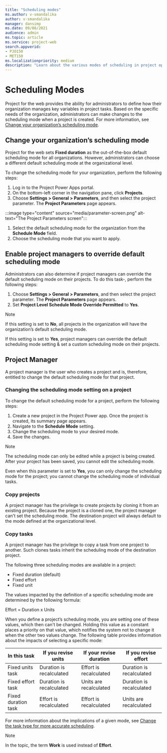 ```yaml
---
title: "Scheduling modes"
ms.author: v-smandalika
author: v-smandalika
manager: dansimp
ms.date: 09/08/2021
audience: admin
ms.topic: article
ms.service: project-web
search.appverid: 
- PJO150
- MET150 
ms.localizationpriority: medium
description: "Learn about the various modes of scheduling in project operations."
---
```


# Scheduling Modes

Project for the web provides the ability for administrators to define how their organization manages key variables in project tasks. Based on the specific needs of the organization, administrators can make changes to the scheduling mode when a project is created. For more information, see [Change your organization’s scheduling mode](#change-your-organizations-scheduling-mode).

## Change your organization’s scheduling mode

Project for the web sets **Fixed duration** as the out-of-the-box default scheduling mode for all organizations. However, administrators can choose a different default scheduling mode at the organizational level.

To change the scheduling mode for your organization, perform the following steps:

1. Log in to the Project Power Apps portal.
1. On the bottom-left corner in the navigation pane, click **Projects**.
1. Choose **Settings > General > Parameters**, and then select the project parameter. The **Project Parameters** page appears.

:::image type="content" source="media/parameter-screen.png" alt-text="The Project Parameters screen":::

1. Select the default scheduling mode for the organization from the **Schedule Mode** field.
1. Choose the scheduling mode that you want to apply.

## Enable project managers to override default scheduling mode

Administrators can also determine if project managers can override the default scheduling mode on their projects. To do this task-, perform the following steps:

1. Choose **Settings > General > Parameters**, and then select the project parameter. The **Project Parameters** page appears.
1. Set **Project Level Schedule Mode Override Permitted** to **Yes**.

> [!NOTE]
> If this setting is set to **No**, all projects in the organization will have the organization’s default scheduling mode.
> 
> If this setting is set to **Yes**, project managers can override the default scheduling mode setting & set a custom scheduling mode on their projects.

## Project Manager

A project manager is the user who creates a project and is, therefore, entitled to change the default scheduling mode for that project.

### Changing the scheduling mode setting on a project

To change the default scheduling mode for a project, perform the following steps:

1. Create a new project in the Project Power app. Once the project is created, its summary page appears.
1. Navigate to the **Schedule Mode** setting.
1. Change the scheduling mode to your desired mode.
1. Save the changes.

> [!NOTE]
> The scheduling mode can only be edited while a project is being created. After your project has been saved, you cannot edit the scheduling mode.
> 
> Even when this parameter is set to **Yes**, you can only change the scheduling mode for the project; you cannot change the scheduling mode of individual tasks.

### Copy projects

A project manager has the privilege to create projects by cloning it from an existing project.  Because the project is a cloned one, the project manager can't set the scheduling mode. The destination project will always default to the mode defined at the organizational level.

### Copy tasks

A project manager has the privilege to copy a task from one project to another. Such clones tasks inherit the scheduling mode of the destination project.

The following three scheduling modes are available in a project:

- Fixed duration (default)
- Fixed effort
- Fixed unit

The values impacted by the definition of a specific scheduling mode are determined by the following formula:

Effort = Duration x Units

When you define a project’s scheduling mode, you are setting one of these values, which then can't be changed. Holding this value as a constant places a priority on that value, which notifies the system not to change it when the other two values change. The following table provides information about the impacts of selecting a specific mode:


|In this task  |If you revise units  |If your revise duration  |If you revise effort  |
|---------|---------|---------|---------|
|Fixed units task     |    Duration is recalculated     |    Effort is recalculated     | Duration is recalculated        |
|Fixed effort task    |    Duration is recalculated     |  Units are recalculated       |    Duration is recalculated     |
|Fixed duration task    |    Effort is recalculated     |Effort is recalculated         |Units are recalculated         |

For more information about the implications of a given mode, see [Change the task type for more accurate scheduling](https://support.microsoft.com/office/change-the-task-type-for-more-accurate-scheduling-b0b969ad-45bc-4e9e-8967-435587548a72). 

> [!NOTE]
> In the topic, the term **Work** is used instead of **Effort**.





